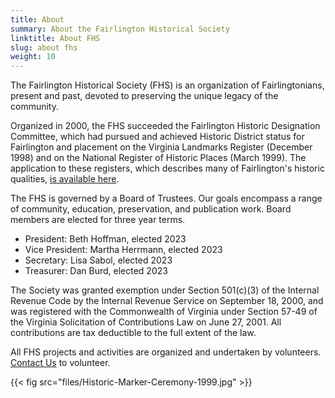 ```yaml
---
title: About
summary: About the Fairlington Historical Society
linktitle: About FHS
slug: about fhs
weight: 10
---
```


The Fairlington Historical Society (FHS) is an organization of Fairlingtonians, present and past, devoted to preserving the unique legacy of the community.

Organized in 2000, the FHS succeeded the Fairlington Historic Designation Committee, which had pursued and achieved Historic District status for Fairlington and placement on the Virginia Landmarks Register (December 1998) and on the National Register of Historic Places (March 1999). The application to these registers, which describes many of Fairlington's historic qualities, [is available here](files/nomination.pdf).

The FHS is governed by a Board of Trustees. Our goals encompass a range of community, education, preservation, and publication work. Board members are elected for three year terms.

- President: Beth Hoffman, elected 2023
- Vice President: Martha Herrmann, elected 2023
- Secretary: Lisa Sabol, elected 2023
- Treasurer: Dan Burd, elected 2023

The Society was granted exemption under Section 501(c)(3) of the Internal Revenue Code by the Internal Revenue Service on September 18, 2000, and was registered with the Commonwealth of Virginia under Section 57-49 of the Virginia Solicitation of Contributions Law on June 27, 2001. All contributions are tax deductible to the full extent of
the law.

All FHS projects and activities are organized and undertaken by volunteers. [Contact Us](/contact) to volunteer.

{{< fig src="files/Historic-Marker-Ceremony-1999.jpg" >}}

<!--
- https://catalog.archives.gov/search?page=1&q=%22national%20register%20of%20historic%20places%22%20and%20%22fairlington%22%22
- https://s3.amazonaws.com/NARAprodstorage/opastorage/live/36/6796/41679636/content/electronic-records/rg-079/NPS_VA/99000368.pdf

- https://www.dhr.virginia.gov/historic-registers/000-5772/
- https://www.dhr.virginia.gov/VLR_to_transfer/PDFNoms/000-5772_Fairlington_Historic_District_1999_Final_Nomination.pdf
-->